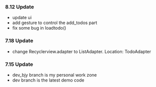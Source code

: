 ### 8.12 Update
- update ui
- add gesture to control the add_todos part
- fix some bug in loadtodo()

### 7.18 Update
- change Recyclerview.adapter to ListAdapter. Location: TodoAdapter

### 7.15 Update
- dev_bjy branch is my personal work zone
- dev branch is the latest demo code
